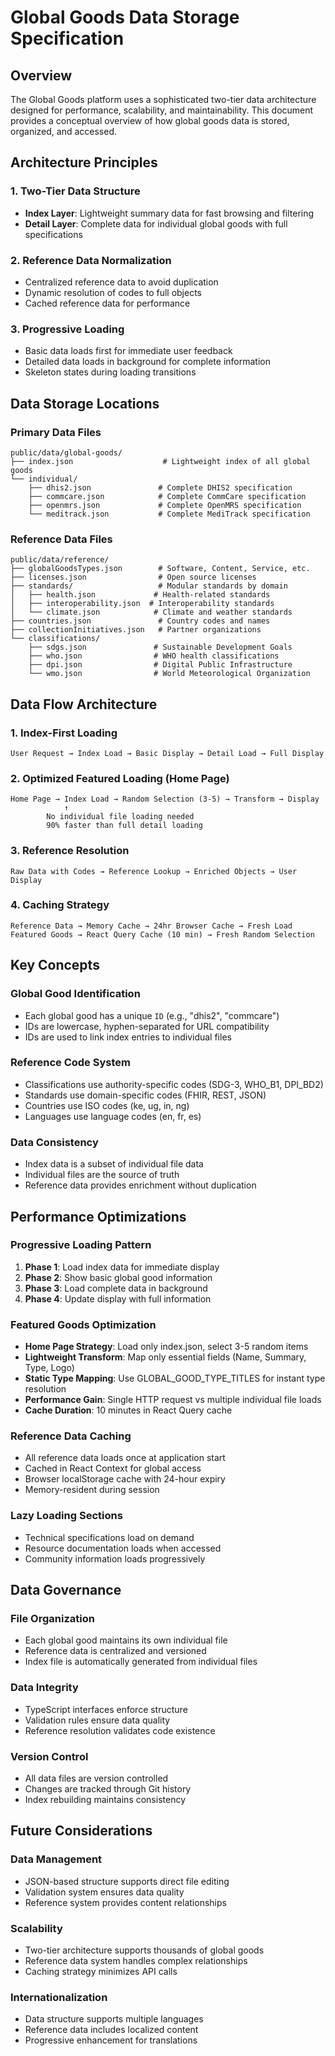 
# Global Goods Data Storage Specification

## Overview

The Global Goods platform uses a sophisticated two-tier data architecture designed for performance, scalability, and maintainability. This document provides a conceptual overview of how global goods data is stored, organized, and accessed.

## Architecture Principles

### 1. Two-Tier Data Structure
- **Index Layer**: Lightweight summary data for fast browsing and filtering
- **Detail Layer**: Complete data for individual global goods with full specifications

### 2. Reference Data Normalization
- Centralized reference data to avoid duplication
- Dynamic resolution of codes to full objects
- Cached reference data for performance

### 3. Progressive Loading
- Basic data loads first for immediate user feedback
- Detailed data loads in background for complete information
- Skeleton states during loading transitions

## Data Storage Locations

### Primary Data Files
```
public/data/global-goods/
├── index.json                    # Lightweight index of all global goods
└── individual/
    ├── dhis2.json               # Complete DHIS2 specification
    ├── commcare.json            # Complete CommCare specification
    ├── openmrs.json             # Complete OpenMRS specification
    └── meditrack.json           # Complete MediTrack specification
```

### Reference Data Files
```
public/data/reference/
├── globalGoodsTypes.json        # Software, Content, Service, etc.
├── licenses.json                # Open source licenses
├── standards/                   # Modular standards by domain
│   ├── health.json             # Health-related standards
│   ├── interoperability.json  # Interoperability standards  
│   └── climate.json            # Climate and weather standards
├── countries.json               # Country codes and names
├── collectionInitiatives.json   # Partner organizations
└── classifications/
    ├── sdgs.json               # Sustainable Development Goals
    ├── who.json                # WHO health classifications
    ├── dpi.json                # Digital Public Infrastructure
    └── wmo.json                # World Meteorological Organization
```

## Data Flow Architecture

### 1. Index-First Loading
```
User Request → Index Load → Basic Display → Detail Load → Full Display
```

### 2. Optimized Featured Loading (Home Page)
```
Home Page → Index Load → Random Selection (3-5) → Transform → Display
            ↑
        No individual file loading needed
        90% faster than full detail loading
```

### 3. Reference Resolution
```
Raw Data with Codes → Reference Lookup → Enriched Objects → User Display
```

### 4. Caching Strategy
```
Reference Data → Memory Cache → 24hr Browser Cache → Fresh Load
Featured Goods → React Query Cache (10 min) → Fresh Random Selection
```

## Key Concepts

### Global Good Identification
- Each global good has a unique `ID` (e.g., "dhis2", "commcare")
- IDs are lowercase, hyphen-separated for URL compatibility
- IDs are used to link index entries to individual files

### Reference Code System
- Classifications use authority-specific codes (SDG-3, WHO_B1, DPI_BD2)
- Standards use domain-specific codes (FHIR, REST, JSON)
- Countries use ISO codes (ke, ug, in, ng)
- Languages use language codes (en, fr, es)

### Data Consistency
- Index data is a subset of individual file data
- Individual files are the source of truth
- Reference data provides enrichment without duplication

## Performance Optimizations

### Progressive Loading Pattern
1. **Phase 1**: Load index data for immediate display
2. **Phase 2**: Show basic global good information
3. **Phase 3**: Load complete data in background
4. **Phase 4**: Update display with full information

### Featured Goods Optimization
- **Home Page Strategy**: Load only index.json, select 3-5 random items
- **Lightweight Transform**: Map only essential fields (Name, Summary, Type, Logo)
- **Static Type Mapping**: Use GLOBAL_GOOD_TYPE_TITLES for instant type resolution
- **Performance Gain**: Single HTTP request vs multiple individual file loads
- **Cache Duration**: 10 minutes in React Query cache

### Reference Data Caching
- All reference data loads once at application start
- Cached in React Context for global access
- Browser localStorage cache with 24-hour expiry
- Memory-resident during session

### Lazy Loading Sections
- Technical specifications load on demand
- Resource documentation loads when accessed
- Community information loads progressively

## Data Governance

### File Organization
- Each global good maintains its own individual file
- Reference data is centralized and versioned
- Index file is automatically generated from individual files

### Data Integrity
- TypeScript interfaces enforce structure
- Validation rules ensure data quality
- Reference resolution validates code existence

### Version Control
- All data files are version controlled
- Changes are tracked through Git history
- Index rebuilding maintains consistency

## Future Considerations

### Data Management
- JSON-based structure supports direct file editing
- Validation system ensures data quality
- Reference system provides content relationships

### Scalability
- Two-tier architecture supports thousands of global goods
- Reference data system handles complex relationships
- Caching strategy minimizes API calls

### Internationalization
- Data structure supports multiple languages
- Reference data includes localized content
- Progressive enhancement for translations
